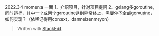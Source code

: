 
2022.3.4
momenta 一面
1、介绍项目，针对项目提问
2、golang多goroutine，同时运行，其中一个或两个goroutine遇到异常终止，需要停下全部goroutine，如何实现？（依稀记得用context，danmeizenmeyon）

> Written with [StackEdit](https://stackedit.io/).
<!--stackedit_data:
eyJoaXN0b3J5IjpbLTExNDk5MTY3OV19
-->